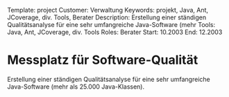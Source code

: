 Template: project
Customer: Verwaltung
Keywords: projekt, Java, Ant, JCoverage, div. Tools, Berater
Description: Erstellung einer ständigen Qualitätsanalyse für eine sehr umfangreiche Java-Software (mehr
Tools: Java, Ant, JCoverage, div. Tools
Roles: Berater
Start: 10.2003
End: 12.2003

# Messplatz für Software-Qualität

Erstellung einer ständigen Qualitätsanalyse für eine sehr umfangreiche Java-Software (mehr als 25.000 Java-Klassen).


